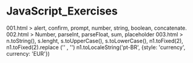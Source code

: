 # JavaScript_Exercises

001.html > alert, confirm, prompt, number, string, boolean, concatenate.
002.html > Number, parseInt, parseFloat, sum, placeholder
003.html > n.toString(), s.lenght, s.toUpperCase(), s.toLowerCase(),  n1.toFixed(2), n1.toFixed(2).replace ('' , '')
           n1.toLocaleString('pt-BR', {style: 'currency', currency: 'EUR'})
